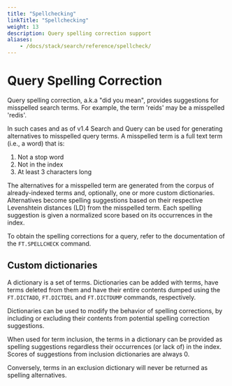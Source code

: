 ```yaml
---
title: "Spellchecking"
linkTitle: "Spellchecking"
weight: 13
description: Query spelling correction support
aliases: 
    - /docs/stack/search/reference/spellcheck/
---
```


# Query Spelling Correction

Query spelling correction, a.k.a "did you mean", provides suggestions for misspelled search terms. For example, the term 'reids' may be a misspelled 'redis'.

In such cases and as of v1.4 Search and Query can be used for generating alternatives to misspelled query terms. A misspelled term is a full text term (i.e., a word) that is:

  1. Not a stop word
  2. Not in the index
  3. At least 3 characters long

The alternatives for a misspelled term are generated from the corpus of already-indexed terms and, optionally, one or more custom dictionaries. Alternatives become spelling suggestions based on their respective Levenshtein distances (LD) from the misspelled term. Each spelling suggestion is given a normalized score based on its occurrences in the index.

To obtain the spelling corrections for a query, refer to the documentation of the `FT.SPELLCHECK` command.

## Custom dictionaries

A dictionary is a set of terms. Dictionaries can be added with terms, have terms deleted from them and have their entire contents dumped using the `FT.DICTADD`, `FT.DICTDEL` and `FT.DICTDUMP` commands, respectively.

Dictionaries can be used to modify the behavior of spelling corrections, by including or excluding their contents from potential spelling correction suggestions.

When used for term inclusion, the terms in a dictionary can be provided as spelling suggestions regardless their occurrences (or lack of) in the index. Scores of suggestions from inclusion dictionaries are always 0. 

Conversely, terms in an exclusion dictionary will never be returned as spelling alternatives.

